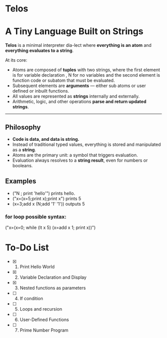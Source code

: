 # Telos
# A Tiny Language Built on Strings

**Telos** is a minimal interpreter dia-lect where **everything is an atom** and **everything evaluates to a string**.

At its core:
- Atoms are composed of **tuples** with two strings, where the first element is for variable declaration , N for no variables
and the second element is function code or subatom that must be evaluated.
- Subsequent elements are **arguments** — either sub atoms or user defined or inbuilt functions.
- All values are represented as **strings** internally and externally.
- Arithmetic, logic, and other operations **parse and return updated strings**.

---

## Philosophy
- **Code is data, and data is string.**
- Instead of traditional typed values, everything is stored and manipulated as a **string**.
- Atoms are the primary unit: a symbol that triggers evaluation.
- Evaluation always resolves to a **string result**, even for numbers or booleans.

## Examples
- ("N ; print 'hello'") prints hello.
- ("x=(x=5;print x);print x") prints 5
- (x=3;add x (N;add '1' '1')) outputs 5

### for loop possible syntax:
  ("x=(x=0; while (lt x 5) (x=add x 1; print x))")

# To-Do List
- [x] 1. Print Hello World
- [x] 2. Variable Declaration and Display
- [x] 3. Nested functions as parameters
- [ ] 4. If condition
- [ ] 5. Loops and recursion
- [ ] 6. User-Defined Functions
- [ ] 7. Prime Number Program 


